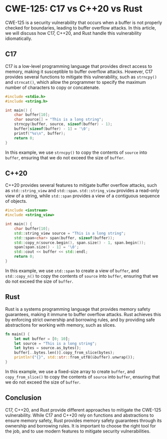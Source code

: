 # CWE-125: C17 vs C++20 vs Rust

CWE-125 is a security vulnerability that occurs when a buffer is not properly checked for 
boundaries, leading to buffer overflow attacks. In this article, we will discuss how C17, C++20, 
and Rust handle this vulnerability idiomatically.

## C17

C17 is a low-level programming language that provides direct access to memory, making it 
susceptible to buffer overflow attacks. However, C17 provides several functions to mitigate this 
vulnerability, such as `strncpy()` and `strncat()`, which allow the programmer to specify the 
maximum number of characters to copy or concatenate.

```c
#include <stdio.h>
#include <string.h>

int main() {
    char buffer[10];
    char source[] = "This is a long string";
    strncpy(buffer, source, sizeof(buffer) - 1);
    buffer[sizeof(buffer) - 1] = '\0';
    printf("%s\n", buffer);
    return 0;
}
```

In this example, we use `strncpy()` to copy the contents of `source` into `buffer`, ensuring that 
we do not exceed the size of `buffer`.

## C++20

C++20 provides several features to mitigate buffer overflow attacks, such as `std::string_view` and 
`std::span`. `std::string_view` provides a read-only view of a string, while `std::span` provides a 
view of a contiguous sequence of objects.

```cpp
#include <iostream>
#include <string_view>

int main() {
    char buffer[10];
    std::string_view source = "This is a long string";
    std::span<char> span(buffer, sizeof(buffer));
    std::copy_n(source.begin(), span.size() - 1, span.begin());
    span[span.size() - 1] = '\0';
    std::cout << buffer << std::endl;
    return 0;
}
```

In this example, we use `std::span` to create a view of `buffer`, and `std::copy_n()` to copy the 
contents of `source` into `buffer`, ensuring that we do not exceed the size of `buffer`.

## Rust

Rust is a systems programming language that provides memory safety guarantees, making it immune to 
buffer overflow attacks. Rust achieves this by enforcing strict ownership and borrowing rules, and 
by providing safe abstractions for working with memory, such as slices.

```rust
fn main() {
    let mut buffer = [0; 10];
    let source = "This is a long string";
    let bytes = source.as_bytes();
    buffer[..bytes.len()].copy_from_slice(bytes);
    println!("{}", std::str::from_utf8(&buffer).unwrap());
}
```

In this example, we use a fixed-size array to create `buffer`, and `copy_from_slice()` to copy the 
contents of `source` into `buffer`, ensuring that we do not exceed the size of `buffer`.

## Conclusion

C17, C++20, and Rust provide different approaches to mitigate the CWE-125 vulnerability. While C17 
and C++20 rely on functions and abstractions to ensure memory safety, Rust provides memory safety 
guarantees through its ownership and borrowing rules. It is important to choose the right tool for 
the job, and to use modern features to mitigate security vulnerabilities.

